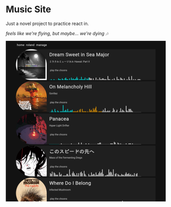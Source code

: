 # Music Site

Just a novel project to practice react in.

*feels like we're flying, but maybe... we're dying 🎶*

![cover](https://github.com/RolandWarburton/mernMuse/blob/master/assets/cover.png)
